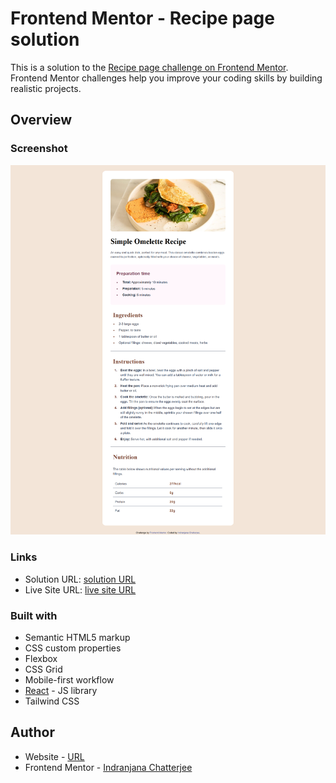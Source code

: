 # Frontend Mentor - Recipe page solution

This is a solution to the [Recipe page challenge on Frontend Mentor](https://www.frontendmentor.io/challenges/recipe-page-KiTsR8QQKm). Frontend Mentor challenges help you improve your coding skills by building realistic projects. 



## Overview

### Screenshot

![Image](./design/solution.png)



### Links

- Solution URL: [solution URL](https://github.com/IndranjanaChatterjee/Recipe-page)
- Live Site URL: [live site URL](https://recipe-page-one-amber.vercel.app/)



### Built with

- Semantic HTML5 markup
- CSS custom properties
- Flexbox
- CSS Grid
- Mobile-first workflow
- [React](https://reactjs.org/) - JS library
- Tailwind CSS




## Author

- Website - [URL](https://github.com/IndranjanaChatterjee)
- Frontend Mentor - [Indranjana Chatterjee](https://www.frontendmentor.io/profile/IndranjanaChatterjee)



